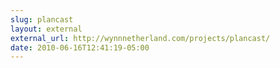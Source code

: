 ```yaml
---
slug: plancast
layout: external
external_url: http://wynnnetherland.com/projects/plancast/
date: 2010-06-16T12:41:19-05:00
---
```

